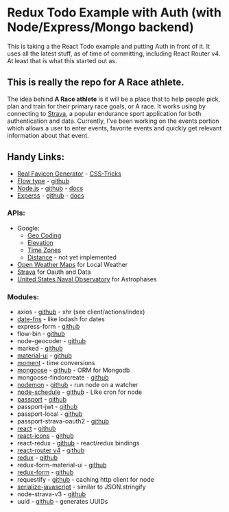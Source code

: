 # Redux Todo Example with Auth (with Node/Express/Mongo backend)

This is taking a the React Todo example and putting Auth in front of it. It  uses all the latest stuff, as of time of committing, including React Router v4. At least that is what this started out as.


## This is really the repo for A Race athlete.
The idea behind **A Race athlete** is it will be a place that to help people pick, plan and train for their primary race goals, or A race. It works using by connecting to [Strava](https://strava.com), a popular endurance sport application for both authentication and data. Currently, I've been working on the events portion which allows a user to enter events, favorite events and quickly get relevant information about that event.

## Handy Links:

* [Real Favicon Generator](https://realfavicongenerator.net) - [CSS-Tricks](https://css-tricks.com/favicon-quiz/)
* [Flow type](https://flowtype.org/) - [github](https://github.com/facebook/flow)
* [Node.js](https://nodejs.org) - [github](https://github.com/nodejs/node) - [docs](https://nodejs.org/en/docs/)
* [Experss](http://expressjs.com/) - [github](https://github.com/expressjs/express) - [docs](http://expressjs.com/en/4x/api.html)

### APIs:

* Google:
	* [Geo Coding](https://developers.google.com/maps/documentation/geocoding/start)
	* [Elevation](https://developers.google.com/maps/documentation/elevation/start)
	* [Time Zones](https://developers.google.com/maps/documentation/timezone/start)
	* [Distance](https://developers.google.com/maps/documentation/distance-matrix/) - not yet implemented
* [Open Weather Maps](https://openweathermap.org/forecast5) for Local Weather
* [Strava](https://strava.github.io/api/) for Oauth and Data
* [United States Naval Observatory](http://aa.usno.navy.mil/data/docs/api.php) for Astrophases

### Modules:

* axios - [github](https://github.com/mzabriskie/axios) - xhr (see client/actions/index)
* [date-fns](https://date-fns.org) - like lodash for dates
* express-form - [github](https://github.com/freewil/express-form)
* flow-bin - [github](https://github.com/flowtype/flow-bin)
* node-geocoder - [github](https://github.com/nchaulet/node-geocoder)
* marked - [github](https://github.com/chjj/marked)
* [material-ui](http://www.material-ui.com/#/components) - [github](https://github.com/callemall/material-ui)
* [moment](http://momentjs.com/) - time conversions
* [mongoose](http://mongoosejs.com/) - [github](https://github.com/Automattic/mongoose) - ORM for Mongodb
* mongoose-findorcreate - [github](https://github.com/drudge/mongoose-findorcreate)
* [nodemon](https://nodemon.io/) - [github](https://github.com/remy/nodemon) - run node on a watcher
* [node-schedule](https://www.npmjs.com/package/node-schedule) - [github](https://github.com/node-schedule/node-schedule) - Like cron for node
* [passport](http://passportjs.org/) - [github](https://github.com/jaredhanson/passport)
* passport-jwt - [github](https://github.com/themikenicholson/passport-jwt)
* passport-local - [github](https://github.com/jaredhanson/passport-local)
* passport-strava-oauth2 - [github](https://github.com/millsy/passport-strava)
* [react](https://facebook.github.io/react) - [github](https://github.com/facebook/react)
* [react-icons](http://gorangajic.github.io/react-icons/) - [github](https://github.com/gorangajic/react-icons)
* react-redux - [github](https://github.com/reactjs/react-redux) - react/redux bindings
* [react-router v4](https://react-router.now.sh/) - [github](https://github.com/ReactTraining/react-router/tree/v4)
* [redux](http://redux.js.org/) - [github](https://github.com/reactjs/redux/)
* redux-form-material-ui - [github](https://github.com/erikras/redux-form-material-ui)
* [redux-form](http://redux-form.com) - [github](https://github.com/erikras/redux-form)
* requestify - [github](https://github.com/ranm8/requestify) - caching http client for node
* [serialize-javascript](https://github.com/yahoo/serialize-javascript) - similar to JSON.stringify
* node-strava-v3 - [github](https://github.com/UnbounDev/node-strava-v3)
* uuid - [github](https://github.com/kelektiv/node-uuid) - generates UUIDs
